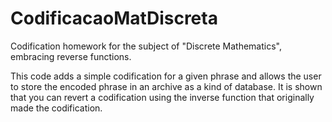 # CodificacaoMatDiscreta
Codification homework for the subject of "Discrete Mathematics", embracing reverse functions.

This code adds a simple codification for a given phrase and allows the user to store the encoded phrase in an archive as a kind of database.
It is shown that you can revert a codification using the inverse function that originally made the codification.

